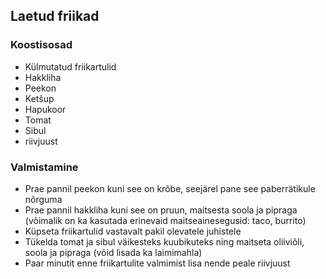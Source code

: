 ## Laetud friikad

### Koostisosad 
- Külmutatud friikartulid
- Hakkliha
- Peekon
- Ketšup
- Hapukoor
- Tomat
- Sibul
- riivjuust

### Valmistamine
- Prae pannil peekon kuni see on krõbe, seejärel pane see paberrätikule nõrguma
- Prae pannil hakkliha kuni see on pruun, maitsesta soola ja pipraga (võimalik on ka kasutada erinevaid maitseainesegusid: taco, burrito)
- Küpseta friikartulid vastavalt pakil olevatele juhistele
- Tükelda tomat ja sibul väikesteks kuubikuteks ning maitseta oliiviõli, soola ja pipraga (võid lisada ka laimimahla)
- Paar minutit enne friikartulite valmimist lisa nende peale riivjuust
